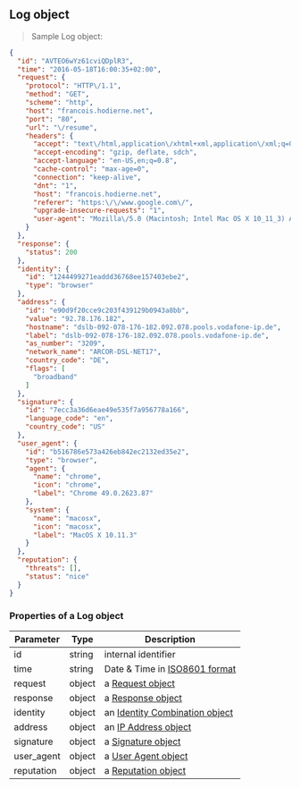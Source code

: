 ## Log object

> Sample Log object:

```json
{
  "id": "AVTEO6wYz61cviQDplR3",
  "time": "2016-05-18T16:00:35+02:00",
  "request": {
    "protocol": "HTTP\/1.1",
    "method": "GET",
    "scheme": "http",
    "host": "francois.hodierne.net",
    "port": "80",
    "url": "\/resume",
    "headers": {
      "accept": "text\/html,application\/xhtml+xml,application\/xml;q=0.9,image\/webp,*\/*;q=0.8",
      "accept-encoding": "gzip, deflate, sdch",
      "accept-language": "en-US,en;q=0.8",
      "cache-control": "max-age=0",
      "connection": "keep-alive",
      "dnt": "1",
      "host": "francois.hodierne.net",
      "referer": "https:\/\/www.google.com\/",
      "upgrade-insecure-requests": "1",
      "user-agent": "Mozilla\/5.0 (Macintosh; Intel Mac OS X 10_11_3) AppleWebKit\/537.36 (KHTML, like Gecko) Chrome\/49.0.2623.87 Safari\/537.36"
    }
  },
  "response": {
    "status": 200
  },
  "identity": {
    "id": "1244499271eaddd36768ee157403ebe2",
    "type": "browser"
  },
  "address": {
    "id": "e90d9f20cce9c203f439129b0943a8bb",
    "value": "92.78.176.182",
    "hostname": "dslb-092-078-176-182.092.078.pools.vodafone-ip.de",
    "label": "dslb-092-078-176-182.092.078.pools.vodafone-ip.de",
    "as_number": "3209",
    "network_name": "ARCOR-DSL-NET17",
    "country_code": "DE",
    "flags": [
      "broadband"
    ]
  },
  "signature": {
    "id": "7ecc3a36d6eae49e535f7a956778a166",
    "language_code": "en",
    "country_code": "US"
  },
  "user_agent": {
    "id": "b516786e573a426eb842ec2132ed35e2",
    "type": "browser",
    "agent": {
      "name": "chrome",
      "icon": "chrome",
      "label": "Chrome 49.0.2623.87"
    },
    "system": {
      "name": "macosx",
      "icon": "macosx",
      "label": "MacOS X 10.11.3"
    }
  },
  "reputation": {
    "threats": [],
    "status": "nice"
  }
}
```

### Properties of a Log object

Parameter  | Type   | Description
---------- | ------ | --------------------------------------------------------
id         | string | internal identifier
time       | string | Date & Time in [ISO8601 format](https://en.wikipedia.org/wiki/ISO_8601)
request    | object | a [Request object](#request-object)
response   | object | a [Response object](#response-object)
identity   | object | an [Identity Combination object](#identity-combination-object)
address    | object | an [IP Address object](#ip-address-object)
signature  | object | a [Signature object](#headers-signature-object)
user_agent | object | a [User Agent object](#user-agent-object)
reputation | object | a [Reputation object](#reputation-object)
